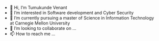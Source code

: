 - 👋 Hi, I’m Tumukunde Venant
- 👀 I’m interested in Software development and Cyber Security
- 🌱 I’m currently pursuing a master of Science in Information Technology at Carnegie Mellon University
- 💞️ I’m looking to collaborate on ...
- 📫 How to reach me ...

<!---
wenom/wenom is a ✨ special ✨ repository because its `README.md` (this file) appears on your GitHub profile.
You can click the Preview link to take a look at your changes.
--->
